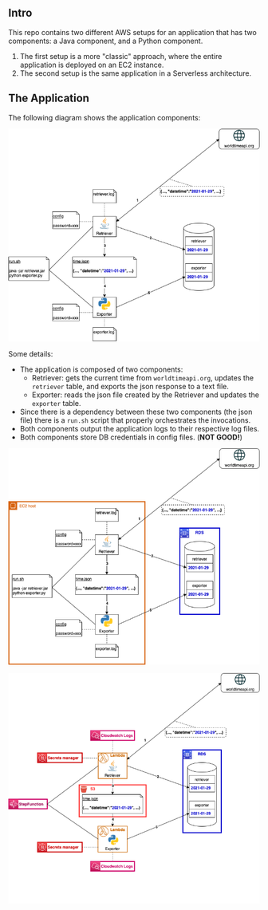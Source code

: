 ## Intro

This repo contains two different AWS setups for an application that has two components: a Java component, and a Python component.
1. The first setup is a more "classic" approach, where the entire application is deployed on an EC2 instance.
2. The second setup is the same application in a Serverless architecture.

## The Application

The following diagram shows the application components:

![Application](resources/diagrams-application.png)

Some details:
* The application is composed of two components:
  * Retriever: gets the current time from `worldtimeapi.org`, updates the `retriever` table, and exports the json response to a text file.
  * Exporter: reads the json file created by the Retriever and updates the `exporter` table.
* Since there is a dependency between these two components (the json file) there is a `run.sh` script that properly orchestrates the invocations.
* Both components output the application logs to their respective log files.
* Both components store DB credentials in config files. (**NOT GOOD!**)
  

![Classic](resources/diagrams-classic.png)

![Serverless](resources/diagrams-serverless.png)
